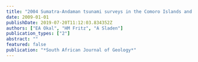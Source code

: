 ```yaml
---
title: "2004 Sumatra-Andaman tsunami surveys in the Comoro Islands and Tanzania and regional tsunami hazard from future Sumatra events"
date: 2009-01-01
publishDate: 2019-07-20T11:12:03.834352Z
authors: ["EA Okal", "HM Fritz", "A Sladen"]
publication_types: ["2"]
abstract: ""
featured: false
publication: "*South African Journal of Geology*"
---
```


